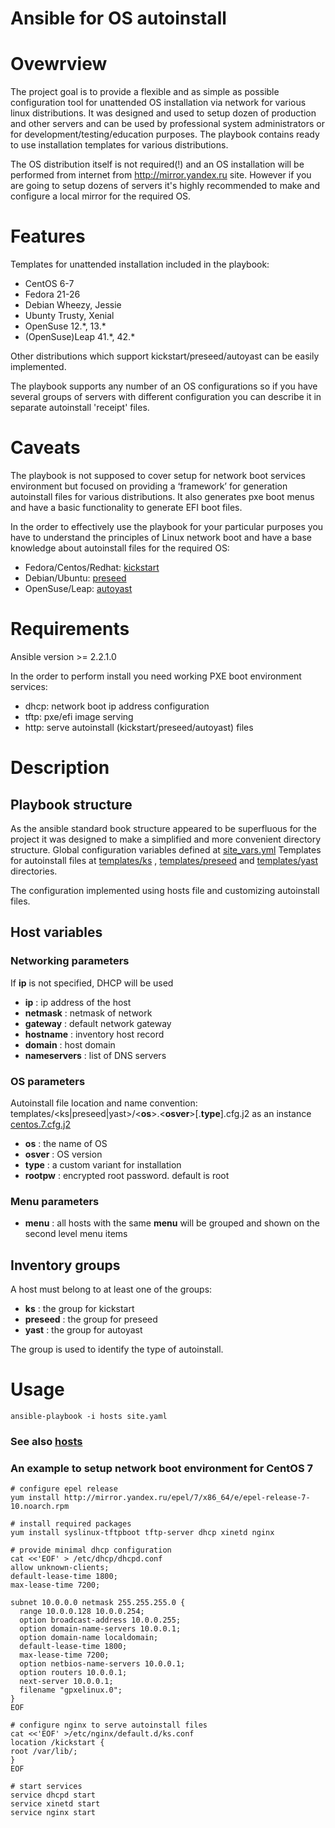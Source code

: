 # Ansible for OS autoinstall

# Ovewrview

The project goal is to provide a flexible and as simple as possible configuration tool for unattended OS installation via network for various linux distributions. 
It was designed and used to setup dozen of production and other servers and can be used by professional system administrators or for development/testing/education purposes.
The playbook contains ready to use installation templates for various distributions. 

The OS distribution itself is not required(!) and an OS installation will be performed from internet from http://mirror.yandex.ru site.
However if you are going to setup dozens of servers it's highly recommended to make and configure a local mirror for the required OS.

# Features

Templates for unattended installation included in the playbook:
* CentOS 6-7
* Fedora 21-26
* Debian Wheezy, Jessie
* Ubunty Trusty, Xenial
* OpenSuse 12.\*, 13.\*
* (OpenSuse)Leap 41.\*, 42.\*

Other distributions which support kickstart/preseed/autoyast can be easily implemented.

The playbook supports any number of an OS configurations so if you have several groups of servers with different configuration you can describe it
in separate autoinstall 'receipt' files.

# Caveats

The playbook is not supposed to cover setup for network boot services environment but focused on providing a ‘framework’ for generation autoinstall files for
various distributions. It also generates pxe boot menus and have a basic functionality to generate EFI boot files.

In the order to effectively use the playbook for your particular purposes you have to understand the principles of Linux network boot and 
have a base knowledge about autoinstall files for the required OS: 
* Fedora/Centos/Redhat: [kickstart]( http://pykickstart.readthedocs.io/en/latest/ )
* Debian/Ubuntu:        [preseed]( https://wiki.debian.org/DebianInstaller/Preseed )
* OpenSuse/Leap:        [autoyast]( https://www.suse.com/documentation/sles-12/book_autoyast/data/book_autoyast.html )

# Requirements

Ansible version >= 2.2.1.0

In the order to perform install you need working PXE boot environment services:
* dhcp: network boot ip address configuration
* tftp: pxe/efi image serving
* http: serve autoinstall (kickstart/preseed/autoyast) files

# Description

## Playbook structure
As the ansible standard book structure appeared to be superfluous for the project it was designed to make a simplified and more convenient directory structure.
Global configuration variables defined at [site_vars.yml](site_vars.yml)
Templates for autoinstall files at [templates/ks](templates/ks) , [templates/preseed](templates/preseed) and [templates/yast](templates/yast) directories.

The configuration implemented using hosts file and customizing autoinstall files.

## Host variables
### Networking parameters
If **ip** is not specified, DHCP will be used
* **ip**      : ip address of the host
* **netmask** : netmask of network
* **gateway** : default network gateway
* **hostname** : inventory host record
* **domain** : host domain
* **nameservers** : list of DNS servers

### OS parameters
Autoinstall file location and name convention:
templates/<ks|preseed|yast>/<**os**>.<**osver**>[.**type**].cfg.j2
as an instance [centos.7.cfg.j2](templates/centos.7.cfg.j2)

* **os**      : the name of OS
* **osver**   : OS version
* **type**    : a custom variant for installation
* **rootpw**  : encrypted root password. default is root

### Menu parameters
* **menu**    : all hosts with the same **menu** will be grouped and shown on the second level menu items

## Inventory groups
A host must belong to at least one of the groups:
* **ks**      : the group for kickstart
* **preseed** : the group for preseed
* **yast**    : the group for autoyast

The group is used to identify the type of autoinstall.

# Usage

    ansible-playbook -i hosts site.yaml

### See also [hosts](hosts)

### An example to setup network boot environment for CentOS 7

    # configure epel release
    yum install http://mirror.yandex.ru/epel/7/x86_64/e/epel-release-7-10.noarch.rpm

    # install required packages
    yum install syslinux-tftpboot tftp-server dhcp xinetd nginx 

    # provide minimal dhcp configuration
    cat <<'EOF' > /etc/dhcp/dhcpd.conf
    allow unknown-clients;
    default-lease-time 1800;
    max-lease-time 7200;

    subnet 10.0.0.0 netmask 255.255.255.0 {
      range 10.0.0.128 10.0.0.254;
      option broadcast-address 10.0.0.255;
      option domain-name-servers 10.0.0.1;
      option domain-name localdomain;
      default-lease-time 1800;
      max-lease-time 7200;
      option netbios-name-servers 10.0.0.1;
      option routers 10.0.0.1;
      next-server 10.0.0.1;
      filename "gpxelinux.0";
    }
    EOF

    # configure nginx to serve autoinstall files
    cat <<'EOF' >/etc/nginx/default.d/ks.conf                                             
    location /kickstart {
    root /var/lib/;
    }
    EOF
  
    # start services
    service dhcpd start
    service xinetd start
    service nginx start
    

